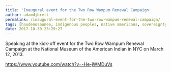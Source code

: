 ```yaml
---
title: 'Inaugural event for the Two Row Wampum Renewal Campaign'
author: adamdjbrett
permalink: /inaugural-event-for-the-two-row-wampum-renewal-campaign/
tags: [haudenosaunee, indigenous peoples, native americans, sovereignty]
date: 2017-10-30 23:29:27
---
```

Speaking at the kick-off event for the Two Row Wampum Renewal Campaign at the National Museum of the American Indian in NYC on March 12, 2013.

https://www.youtube.com/watch?v=-He-jWMDuVs
